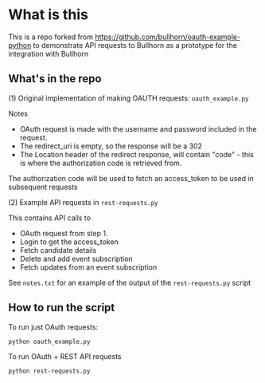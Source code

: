 What is this
====================

This is a repo forked from https://github.com/bullhorn/oauth-example-python to demonstrate API requests to Bullhorn as a prototype for the integration with Bullhorn

## What's in the repo

(1) Original implementation of making OAUTH requests: `oauth_example.py`

  Notes
  - OAuth request is made with the username and password included in the request.
  - The redirect_uri is empty, so the response will be a 302
  - The Location header of the redirect response, will contain "code" - this is where the authorization code is retrieved from.

The authorization code will be used to fetch an access_token to be used in subsequent requests

(2) Example API requests in `rest-requests.py`

This contains API calls to

- OAuth request from step 1.
- Login to get the access_token
- Fetch candidate details
- Delete and add event subscription
- Fetch updates from an event subscription

See `notes.txt` for an example of the output of the `rest-requests.py` script

## How to run the script

To run just OAuth requests:

```
python oauth_example.py
```

To run OAuth + REST API requests
```
python rest-requests.py
```
